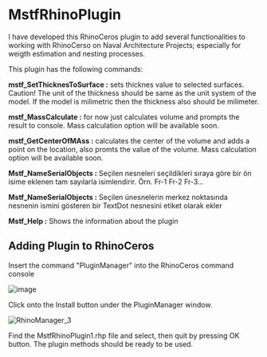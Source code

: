 # MstfRhinoPlugin
I have developed this RhinoCeros plugin to add several functionalities to working with RhinoCerso on Naval Architecture Projects; especially for weigth estimation and nesting processes.

This plugin has the following commands:

**mstf_SetThicknesToSurface :** sets thicknes value to selected surfaces. Caution! The unit of the thickness should be same as the unit system of the model. If the model is milimetric then the thickness also should be milimeter.

**mstf_MassCalculate :** for now just calculates volume and prompts the result to console. Mass calculation option will be available soon.

**mstf_GetCenterOfMAss :** calculates the center of the volume and adds a point on the location, also promts the value of the volume.  Mass calculation option will be available soon. 

**Mstf_NameSerialObjects :** Seçilen nesneleri seçildikleri sıraya göre bir ön isime eklenen tam sayılarla isimlendirir. Örn. Fr-1 Fr-2 Fr-3...

**Mstf_NameSerialObjects :** Seçilen ünesnelerin merkez noktasında nesnenin ismini gösteren bir TextDot nesnesini etiket olarak ekler

**Mstf_Help :** Shows the information about the plugin

## Adding Plugin to RhinoCeros

Insert the command "PluginManager" into the RhinoCeros command console

![image](https://user-images.githubusercontent.com/46689277/177102507-ac7f5b13-2206-4d55-939d-c803ab006ce1.png)

Click onto the Install button under the PluginManager window.

![RhinoManager_3](https://user-images.githubusercontent.com/46689277/177102729-f5fb7db8-f2e7-4903-be24-4cbbb52ab8f8.PNG)

Find the MstfRhinoPlugin1.rhp file and select, then quit by pressing OK button. The plugin methods should be ready to be used.
